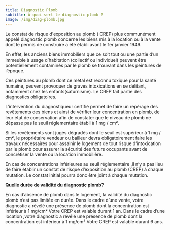 ```yaml
---
title: Diagnostic Plomb
subtitle: A quoi sert le diagnostic plomb ?
image: /img/diag-plomb.jpg
---
```


Le constat de risque d'exposition au plomb ( CREP) plus communément appelé diagnostic plomb concerne les biens mis à la location ou à la vente dont le permis de construire a été établi avant le 1er janvier 1949.

En effet, les anciens biens immobiliers que ce soit tout ou une partie d’un immeuble à usage d’habitation (collectif ou individuel) peuvent être potentiellement contaminés par le plomb se trouvant dans les peintures de l’époque. 

Ces peintures au plomb dont ce métal est reconnu toxique pour la santé humaine,  peuvent provoquer de graves intoxications en se délitant, notamment chez les enfants(saturnisme). Le CREP fait partie des diagnostics obligatoires.

L’intervention du diagnostiqueur certifié permet de faire un repérage des revêtements des biens et ainsi de vérifier leur concentration en plomb, de leur état de conservation afin de constater que le niveau de plomb ne dépasse pas le seuil réglementaire établi à 1 mg / cm².

Si les revêtements sont jugés dégradés dont le seuil est supérieur à 1 mg / cm², le propriétaire vendeur ou bailleur devra obligatoirement faire les travaux nécessaires pour assainir le logement de tout risque d’intoxication par le plomb pour assurer la sécurité des futurs occupants avant de concrétiser la vente ou la location immobilière.

En cas de concentrations inférieures au seuil réglementaire ,il n’y a pas lieu de faire établir un constat de risque d’exposition au plomb (CREP) à chaque mutation. Le constat initial pourra donc être joint à chaque mutation.




**Quelle durée de validité du diagnostic plomb?**

En cas d’absence de plomb dans le logement, la validité du diagnostic plomb n’est pas limitée en durée.
Dans le cadre d’une vente, votre diagnostic a révélé une présence de plomb dont la concentration est inférieur à 1 mg/cm² Votre CREP est valable durant 1 an.
Dans le cadre d’une location ,votre diagnostic a révélé une présence de plomb dont la concentration est inférieur à 1 mg/cm² Votre CREP est valable durant 6 ans.
